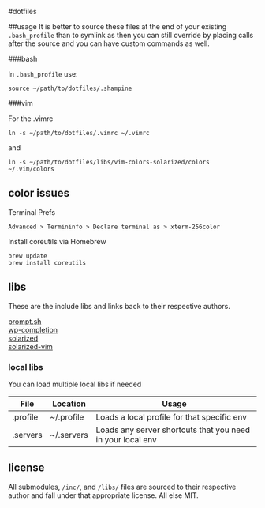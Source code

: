 #dotfiles

##usage
It is better to source these files at the end of your existing `.bash_profile` than to symlink as then you can still override by placing calls after the source and you can have custom commands as well.


###bash

In `.bash_profile` use:
```
source ~/path/to/dotfiles/.shampine
```

###vim

For the .vimrc
```
ln -s ~/path/to/dotfiles/.vimrc ~/.vimrc
```

and

```
ln -s ~/path/to/dotfiles/libs/vim-colors-solarized/colors ~/.vim/colors
```

## color issues

Terminal Prefs

`Advanced > Termininfo > Declare terminal as > xterm-256color`

Install coreutils via Homebrew

```
brew update
brew install coreutils
```

## libs

These are the include libs and links back to their respective authors.

[prompt.sh](https://github.com/cowboy/dotfiles/blob/master/source/50_prompt.sh)  
[wp-completion](https://github.com/wp-cli/wp-cli/)  
[solarized](https://github.com/tomislav/osx-terminal.app-colors-solarized)  
[solarized-vim](https://github.com/altercation/vim-colors-solarized)

### local libs

You can load multiple local libs if needed

| File     | Location   | Usage                                                      |
| ---      | ---        | ---                                                        |
| .profile | ~/.profile | Loads a local profile for that specific env                |
| .servers | ~/.servers | Loads any server shortcuts that you need in your local env | 

## license

All submodules, `/inc/`, and `/libs/` files are sourced to their respective author and fall under that appropriate license. All else MIT.
